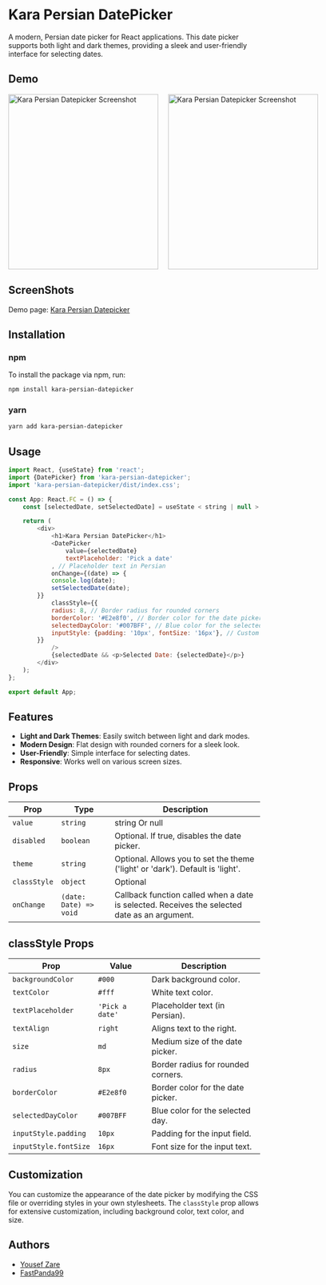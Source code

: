 # Kara Persian DatePicker

A modern, Persian date picker for React applications. This date picker supports both light and dark themes, providing a
sleek and user-friendly interface for selecting dates.

## Demo

<div style="flex: 1">
<div style="display:flex;flex-basis:30%;gap:20px">
<img src="https://fastpanda99.github.io/kara_persian_datepicker/images/light_preview.png" alt="Kara Persian Datepicker Screenshot" width="300" height="350">
<img src="https://fastpanda99.github.io/kara_persian_datepicker/images/dark_preview.png" alt="Kara Persian Datepicker Screenshot" width="300" height="350">
</div>
</div>

## ScreenShots

Demo page: [Kara Persian Datepicker](https://fastpanda99.github.io/kara_persian_datepicker/)


## Installation

### npm

To install the package via npm, run:

```bash
npm install kara-persian-datepicker
```

### yarn

```bash
yarn add kara-persian-datepicker
```

## Usage

```javascript
import React, {useState} from 'react';
import {DatePicker} from 'kara-persian-datepicker';
import 'kara-persian-datepicker/dist/index.css';

const App: React.FC = () => {
    const [selectedDate, setSelectedDate] = useState < string | null > (null);

    return (
        <div>
            <h1>Kara Persian DatePicker</h1>
            <DatePicker
                value={selectedDate}
                textPlaceholder: 'Pick a date'
            , // Placeholder text in Persian
            onChange={(date) => {
            console.log(date);
            setSelectedDate(date);
        }}
            classStyle={{
            radius: 8, // Border radius for rounded corners
            borderColor: '#E2e8f0', // Border color for the date picker
            selectedDayColor: '#007BFF', // Blue color for the selected day
            inputStyle: {padding: '10px', fontSize: '16px'}, // Custom input styles
        }}
            />
            {selectedDate && <p>Selected Date: {selectedDate}</p>}
        </div>
    );
};

export default App;


```

## Features

- **Light and Dark Themes**: Easily switch between light and dark modes.
- **Modern Design**: Flat design with rounded corners for a sleek look.
- **User-Friendly**: Simple interface for selecting dates.
- **Responsive**: Works well on various screen sizes.

## Props

| Prop         | Type                   | Description                                                                                  |
|--------------|------------------------|----------------------------------------------------------------------------------------------|
| `value`      | `string`               | string Or null                                                                               |
| `disabled`   | `boolean`              | Optional. If true, disables the date picker.                                                 |
| `theme`      | `string`               | Optional. Allows you to set the theme ('light' or 'dark'). Default is 'light'.               |
| `classStyle` | `object`               | Optional                                                                                     |
| `onChange`   | `(date: Date) => void` | Callback function called when a date is selected. Receives the selected date as an argument. |

## classStyle Props

| Prop                  | Value           | Description                        |
|-----------------------|-----------------|------------------------------------|
| `backgroundColor`     | `#000`          | Dark background color.             |
| `textColor`           | `#fff`          | White text color.                  |
| `textPlaceholder`     | `'Pick a date'` | Placeholder text (in Persian).     |
| `textAlign`           | `right`         | Aligns text to the right.          |
| `size`                | `md`            | Medium size of the date picker.    |
| `radius`              | `8px`           | Border radius for rounded corners. |
| `borderColor`         | `#E2e8f0`       | Border color for the date picker.  |
| `selectedDayColor`    | `#007BFF`       | Blue color for the selected day.   |
| `inputStyle.padding`  | `10px`          | Padding for the input field.       |
| `inputStyle.fontSize` | `16px`          | Font size for the input text.      |

## Customization

You can customize the appearance of the date picker by modifying the CSS file or overriding styles in your own
stylesheets. The `classStyle` prop allows for extensive customization, including background color, text color, and size.

## Authors

- [Yousef Zare](https://github.com/YousefZare2000)
- [FastPanda99](https://github.com/fastpanda99)
